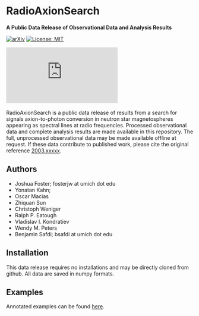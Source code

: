 # RadioAxionSearch

**A Public Data Release of Observational Data and Analysis Results**

[![arXiv](https://img.shields.io/badge/arXiv-2003.xxxxx%20-green.svg)](https://arxiv.org/abs/2003.xxxxx)
[![License: MIT](https://img.shields.io/badge/License-MIT-yellow.svg)](https://opensource.org/licenses/MIT)

![Sensitivity](https://github.com/joshwfoster/RadioAxionSearch/blob/master/examples/Axion_Constraints.pdf "Fiducial Axion Constraints")

RadioAxionSearch is a public data release of results from a  search for signals axion-to-photon conversion in neutron star magnetospheres appearing as spectral lines at radio frequencies. Processed observational data and complete analysis results are made available in this repository. The full, unprocessed observational data may be made available offline at request. If these data contribute to published work, please cite the original reference [2003.xxxxx](https://arxiv.org/abs/2003.xxxxx). 

## Authors

- Joshua Foster; fosterjw at umich dot edu
- Yonatan Kahn; 
- Oscar Macias
- Zhiquan Sun
- Christoph Weniger
- Ralph P. Eatough
- Vladislav I. Kondratiev
- Wendy M. Peters
- Benjamin Safdi; bsafdi at umich dot edu

## Installation

This data release requires no installations and may be directly cloned from github.  All data are saved in numpy formats.

## Examples

Annotated examples can be found [here](https://github.com/joshwfoster/RadioAxionSearch).
